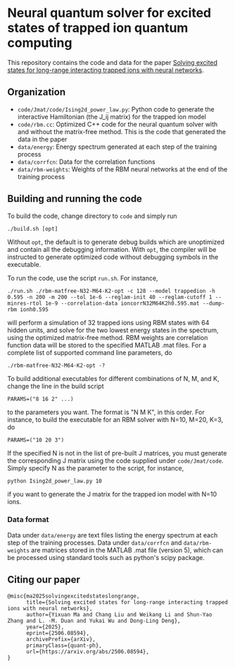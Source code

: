# Neural quantum solver for excited states of trapped ion quantum computing

This repository contains the code and data for the paper [Solving excited states for long-range interacting trapped ions with neural networks](https://arxiv.org/abs/2506.08594).

## Organization

- `code/Jmat/code/Ising2d_power_law.py`: Python code to generate the interactive Hamiltonian (the J_ij matrix) for the trapped ion model
- `code/rbm.cc`: Optimized C++ code for the neural quantum solver with and without the matrix-free method. This is the code that generated the data in the paper
- `data/energy`: Energy spectrum generated at each step of the training process
- `data/corrfcn`: Data for the correlation functions
- `data/rbm-weights`: Weights of the RBM neural networks at the end of the training process

## Building and running the code

To build the code, change directory to `code` and simply run
```
./build.sh [opt]
```
Without `opt`, the default is to generate debug builds which are unoptimized and contain all the debugging information. With `opt`, the compiler will be instructed to generate optimized code without debugging symbols in the executable.

To run the code, use the script `run.sh`. For instance,
```
./run.sh ./rbm-matfree-N32-M64-K2-opt -c 128 --model trappedion -h 0.595 -n 200 -m 200 --tol 1e-6 --reglam-init 40 --reglam-cutoff 1 --minres-rtol 1e-9 --correlation-data ioncorrN32M64K2h0.595.mat --dump-rbm ionh0.595
```
will perform a simulation of 32 trapped ions using RBM states with 64 hidden units, and solve for the two lowest energy states in the spectrum, using the optimized matrix-free method. RBM weights are correlation function data will be stored to the specified MATLAB .mat files. For a complete list of supported command line parameters, do
```
./rbm-matfree-N32-M64-K2-opt -?
```

To build additional executables for different combinations of N, M, and K, change the line in the build script
```
PARAMS=("8 16 2" ...)
```
to the parameters you want. The format is "N M K", in this order. For instance, to build the executable for an RBM solver with N=10, M=20, K=3, do
```
PARAMS=("10 20 3")
```

If the specified N is not in the list of pre-built J matrices, you must generate the corresponding J matrix using the code supplied under `code/Jmat/code`. Simply specify N as the parameter to the script, for instance,
```
python Ising2d_power_law.py 10
```
if you want to generate the J matrix for the trapped ion model with N=10 ions.

### Data format

Data under `data/energy` are text files listing the energy spectrum at each step of the training processes. Data under `data/corrfcn` and `data/rbm-weights` are matrices stored in the MATLAB .mat file (version 5), which can be processed using standard tools such as python's scipy package.

## Citing our paper
```
@misc{ma2025solvingexcitedstateslongrange,
      title={Solving excited states for long-range interacting trapped ions with neural networks},
      author={Yixuan Ma and Chang Liu and Weikang Li and Shun-Yao Zhang and L. -M. Duan and Yukai Wu and Dong-Ling Deng},
      year={2025},
      eprint={2506.08594},
      archivePrefix={arXiv},
      primaryClass={quant-ph},
      url={https://arxiv.org/abs/2506.08594},
}
```
